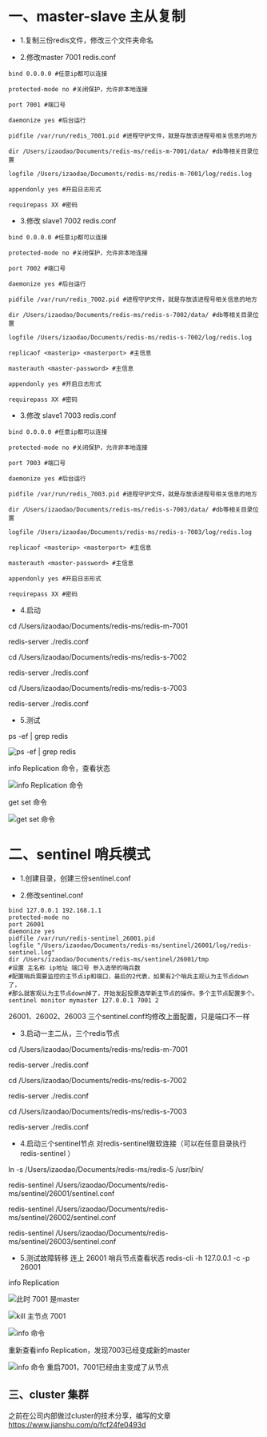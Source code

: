 # 一、master-slave 主从复制

- 1.复制三份redis文件，修改三个文件夹命名 

- 2.修改master 7001  redis.conf
 ```shell script
bind 0.0.0.0 #任意ip都可以连接

protected-mode no #关闭保护，允许非本地连接

port 7001 #端口号

daemonize yes #后台运行

pidfile /var/run/redis_7001.pid #进程守护文件，就是存放该进程号相关信息的地方

dir /Users/izaodao/Documents/redis-ms/redis-m-7001/data/ #db等相关目录位置

logfile /Users/izaodao/Documents/redis-ms/redis-m-7001/log/redis.log

appendonly yes #开启日志形式

requirepass XX #密码
```

- 3.修改 slave1 7002 redis.conf
```shell script
bind 0.0.0.0 #任意ip都可以连接

protected-mode no #关闭保护，允许非本地连接

port 7002 #端口号

daemonize yes #后台运行

pidfile /var/run/redis_7002.pid #进程守护文件，就是存放该进程号相关信息的地方

dir /Users/izaodao/Documents/redis-ms/redis-s-7002/data/ #db等相关目录位置　　

logfile /Users/izaodao/Documents/redis-ms/redis-s-7002/log/redis.log

replicaof <masterip> <masterport> #主信息

masterauth <master-password> #主信息

appendonly yes #开启日志形式

requirepass XX #密码
```

- 3.修改 slave1 7003 redis.conf
```shell script
bind 0.0.0.0 #任意ip都可以连接

protected-mode no #关闭保护，允许非本地连接

port 7003 #端口号

daemonize yes #后台运行

pidfile /var/run/redis_7003.pid #进程守护文件，就是存放该进程号相关信息的地方

dir /Users/izaodao/Documents/redis-ms/redis-s-7003/data/ #db等相关目录位置　　

logfile /Users/izaodao/Documents/redis-ms/redis-s-7003/log/redis.log

replicaof <masterip> <masterport> #主信息

masterauth <master-password> #主信息

appendonly yes #开启日志形式

requirepass XX #密码
```

- 4.启动

cd /Users/izaodao/Documents/redis-ms/redis-m-7001

redis-server  ./redis.conf

cd /Users/izaodao/Documents/redis-ms/redis-s-7002

redis-server  ./redis.conf

cd /Users/izaodao/Documents/redis-ms/redis-s-7003

redis-server  ./redis.conf

- 5.测试

ps -ef | grep redis

![ps -ef | grep redis](/Week_12/img/grep.png)

info Replication 命令，查看状态

![info Replication 命令](/Week_12/img/ms.png)

get  set 命令

![get set 命令](/Week_12/img/ms_get_set.png)

# 二、sentinel 哨兵模式

- 1.创建目录，创建三份sentinel.conf

- 2.修改sentinel.conf

```shell script
bind 127.0.0.1 192.168.1.1
protected-mode no
port 26001
daemonize yes
pidfile /var/run/redis-sentinel_26001.pid
logfile "/Users/izaodao/Documents/redis-ms/sentinel/26001/log/redis-sentinel.log"
dir /Users/izaodao/Documents/redis-ms/sentinel/26001/tmp
#设置 主名称 ip地址 端口号 参入选举的哨兵数
#配置哨兵需要监控的主节点ip和端口，最后的2代表，如果有2个哨兵主观认为主节点down了，
#那么就客观认为主节点down掉了，开始发起投票选举新主节点的操作。多个主节点配置多个。
sentinel monitor mymaster 127.0.0.1 7001 2
```

26001、26002、26003 三个sentinel.conf均修改上面配置，只是端口不一样

- 3.启动一主二从，三个redis节点

cd /Users/izaodao/Documents/redis-ms/redis-m-7001

redis-server  ./redis.conf

cd /Users/izaodao/Documents/redis-ms/redis-s-7002

redis-server  ./redis.conf

cd /Users/izaodao/Documents/redis-ms/redis-s-7003

redis-server  ./redis.conf

- 4.启动三个sentinel节点
对redis-sentinel做软连接（可以在任意目录执行redis-sentinel ）

ln -s /Users/izaodao/Documents/redis-ms/redis-5   /usr/bin/

redis-sentinel /Users/izaodao/Documents/redis-ms/sentinel/26001/sentinel.conf

redis-sentinel /Users/izaodao/Documents/redis-ms/sentinel/26002/sentinel.conf

redis-sentinel /Users/izaodao/Documents/redis-ms/sentinel/26003/sentinel.conf

- 5.测试故障转移
连上 26001 哨兵节点查看状态
redis-cli -h 127.0.0.1 -c -p 26001

info Replication

![此时 7001 是master](/Week_12/img/sentinel-info-before.png)


![kill 主节点 7001](/Week_12/img/sentinel_kill.png)



![info 命令](/Week_12/img/sentinel_new_master.png)

重新查看info Replication，发现7003已经变成新的master

![info 命令](/Week_12/img/sentinel_reset_slave.png)
重启7001，7001已经由主变成了从节点

## 三、cluster 集群

之前在公司内部做过cluster的技术分享，编写的文章 https://www.jianshu.com/p/fcf24fe0493d











